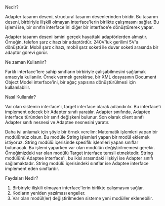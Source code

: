 Nedir?

Adapter tasarım deseni, structural tasarım desenlerinden biridir. Bu tasarım deseni, birbiriyle ilişkili olmayan interface'lerin birlikte çalışmasını sağlar. Bu işlemi ise, bir sınıfın interface'ini diğer bir interface'e dönüştürerek yapar.

Adapter tasarım deseni ismini gerçek hayattaki adaptörlerden almıştır. Örneğin, telefon şarz cihazı bir adaptördür. 240V'luk gerilimi 5V'a dönüştürür. Mobil şarz cihazı, mobil şarz soketi ile duvar soketi arasında bir adaptör görevi görür.

Ne zaman Kullanılır?

Farklı interface'lere sahip sınıfların birbiriyle çalışabilmesini sağlamak amacıyla kullanılır. Örnek vermek gerekirse, bir XML dosyasının Document Object Model interface'ini, bir ağaç yapısına dönüştürülmesi için kullanılabilir.


Nasıl Kullanılır?

Var olan sistemin interface'i, target interface olarak adlandırılır. Bu interface'i implement edecek bir Adapter sınıfı yaratılır. Adapter sınıfında, Adaptee interface türünden bir sınıf değişkeni bulunur. Son olarak client sınıfı Adapter sınıfı nesnesi ve Adaptee nesnesini yaratır.

Daha iyi anlamak için şöyle bir örnek verelim: Matematik işlemleri yapan bir modülümüz olsun. Bu modüle String işlemleri yapan bir modül eklemek istiyoruz. String modülü içerisinde spesifik işlemleri yapan sınıflar bulunacak. Bu işlemi yaparken var olan modülün değiştirilmemesi gerekir. Örneğimizdeki var olan modülü Target interface temsil etmektedir. String modülünü Adaptee interface'i, bu ikisi arasındaki ilişkiyi ise Adapter sınıfı sağlamaktadır. String modülü içerisindeki sınıflar ise Adaptee interface implement eden sınıflardır.

Faydaları Nedir?

1. Birbiriyle ilişkili olmayan interface'lerin birlikte çalışmasını sağlar.
2. Kodların yeniden yazılması engeller.
3. Var olan modül(ler) değiştirilmeden sisteme yeni modüller eklenebilir.

